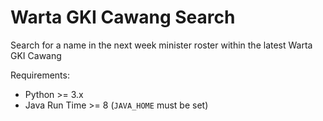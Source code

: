 # Warta GKI Cawang Search

Search for a name in the next week minister roster within the latest Warta GKI Cawang 

Requirements:
* Python >= 3.x
* Java Run Time >= 8 (`JAVA_HOME` must be set)